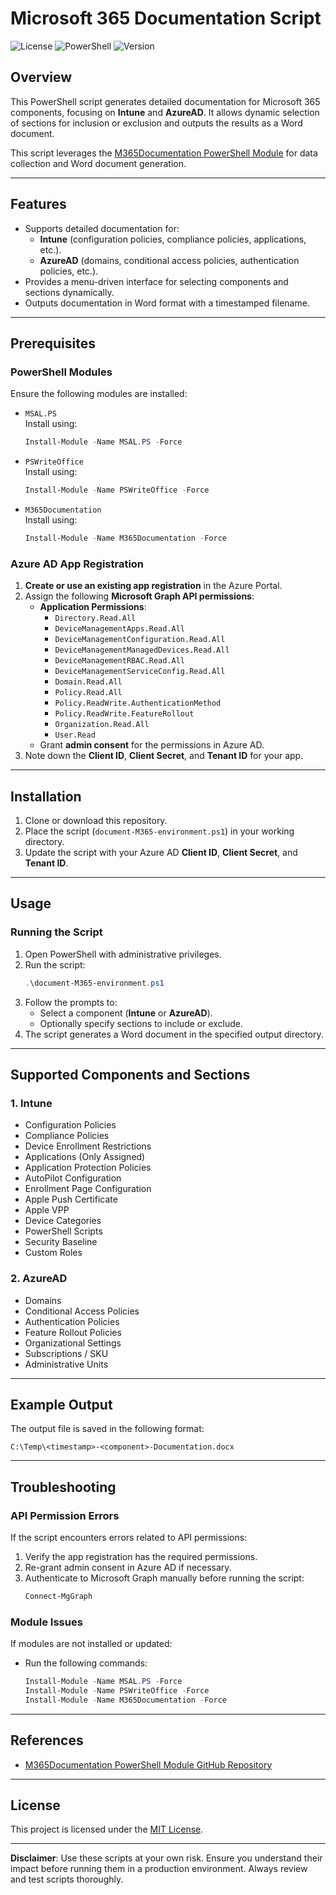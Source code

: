 
# Microsoft 365 Documentation Script

![License](https://img.shields.io/badge/license-MIT-blue.svg)
![PowerShell](https://img.shields.io/badge/powershell-5.1%2B-blue.svg)
![Version](https://img.shields.io/badge/version-1.0.0-green.svg)

## Overview
This PowerShell script generates detailed documentation for Microsoft 365 components, focusing on **Intune** and **AzureAD**. It allows dynamic selection of sections for inclusion or exclusion and outputs the results as a Word document.

This script leverages the [M365Documentation PowerShell Module](https://github.com/ThomasKur/M365Documentation) for data collection and Word document generation.

---

## Features
- Supports detailed documentation for:
  - **Intune** (configuration policies, compliance policies, applications, etc.).
  - **AzureAD** (domains, conditional access policies, authentication policies, etc.).
- Provides a menu-driven interface for selecting components and sections dynamically.
- Outputs documentation in Word format with a timestamped filename.

---

## Prerequisites

### **PowerShell Modules**
Ensure the following modules are installed:
- `MSAL.PS`  
  Install using:
  ```powershell
  Install-Module -Name MSAL.PS -Force
  ```
- `PSWriteOffice`  
  Install using:
  ```powershell
  Install-Module -Name PSWriteOffice -Force
  ```
- `M365Documentation`  
  Install using:
  ```powershell
  Install-Module -Name M365Documentation -Force
  ```

### **Azure AD App Registration**
1. **Create or use an existing app registration** in the Azure Portal.
2. Assign the following **Microsoft Graph API permissions**:
   - **Application Permissions**:
     - `Directory.Read.All`
     - `DeviceManagementApps.Read.All`
     - `DeviceManagementConfiguration.Read.All`
     - `DeviceManagementManagedDevices.Read.All`
     - `DeviceManagementRBAC.Read.All`
     - `DeviceManagementServiceConfig.Read.All`
     - `Domain.Read.All`
     - `Policy.Read.All`
     - `Policy.ReadWrite.AuthenticationMethod`
     - `Policy.ReadWrite.FeatureRollout`
     - `Organization.Read.All`
     - `User.Read`
   - Grant **admin consent** for the permissions in Azure AD.
3. Note down the **Client ID**, **Client Secret**, and **Tenant ID** for your app.

---

## Installation
1. Clone or download this repository.
2. Place the script (`document-M365-environment.ps1`) in your working directory.
3. Update the script with your Azure AD **Client ID**, **Client Secret**, and **Tenant ID**.

---

## Usage

### **Running the Script**
1. Open PowerShell with administrative privileges.
2. Run the script:
   ```powershell
   .\document-M365-environment.ps1
   ```
3. Follow the prompts to:
   - Select a component (**Intune** or **AzureAD**).
   - Optionally specify sections to include or exclude.
4. The script generates a Word document in the specified output directory.

---

## Supported Components and Sections

### **1. Intune**
- Configuration Policies
- Compliance Policies
- Device Enrollment Restrictions
- Applications (Only Assigned)
- Application Protection Policies
- AutoPilot Configuration
- Enrollment Page Configuration
- Apple Push Certificate
- Apple VPP
- Device Categories
- PowerShell Scripts
- Security Baseline
- Custom Roles

### **2. AzureAD**
- Domains
- Conditional Access Policies
- Authentication Policies
- Feature Rollout Policies
- Organizational Settings
- Subscriptions / SKU
- Administrative Units

---

## Example Output
The output file is saved in the following format:
```
C:\Temp\<timestamp>-<component>-Documentation.docx
```

---

## Troubleshooting
### **API Permission Errors**
If the script encounters errors related to API permissions:
1. Verify the app registration has the required permissions.
2. Re-grant admin consent in Azure AD if necessary.
3. Authenticate to Microsoft Graph manually before running the script:
   ```powershell
   Connect-MgGraph
   ```

### **Module Issues**
If modules are not installed or updated:
- Run the following commands:
  ```powershell
  Install-Module -Name MSAL.PS -Force
  Install-Module -Name PSWriteOffice -Force
  Install-Module -Name M365Documentation -Force
  ```

---

## References
- [M365Documentation PowerShell Module GitHub Repository](https://github.com/ThomasKur/M365Documentation)

---

## License

This project is licensed under the [MIT License](LICENSE).


---

**Disclaimer**: Use these scripts at your own risk. Ensure you understand their impact before running them in a production environment. Always review and test scripts thoroughly.
